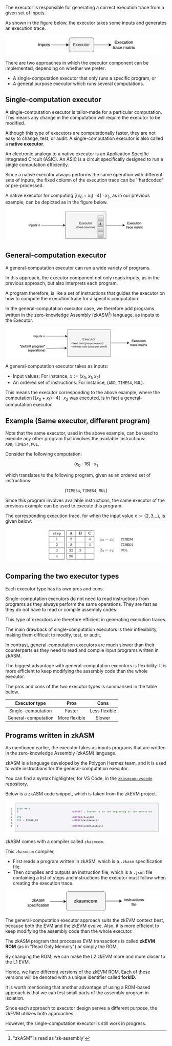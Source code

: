 The executor is responsible for generating a correct execution trace from a given set of inputs.

As shown in the figure below, the executor takes some inputs and generates an execution trace.

![Figure:_](../../../img/zkEVM/prover-executor-input-output-exec.png)

There are two approaches in which the executor component can be implemented, depending on whether we prefer:

- A single-computation executor that only runs a specific program, or 
- A general purpose executor which runs several computations.

## Single-computation executor

A single-computation executor is tailor-made for a particular computation. This means any change in the computation will require the executor to be modified.

Although this type of executors are computationally faster, they are not easy to change, test, or audit. A single-computation executor is also called a **native executor**.

An electronic analogy to a native executor is an Application Specific Integrated Circuit (ASIC). An ASIC is a circuit specifically designed to run a single computation efficiently.

Since a native executor always performs the same operation with different sets of inputs, the fixed column of the execution trace can be ''hardcoded" or pre-processed.

A native executor for computing $[(x_0 +x_1)·4]·x_2$, as in our previous example, can be depicted as in the figure below.

![Figure: ](../../../img/zkEVM/prover-input-executor-fixed-column.png)

## General-computation executor

A general-computation executor can run a wide variety of programs.

In this approach, the executor component not only reads inputs, as in the previous approach, but also interprets each program.

A program therefore, is like a set of instructions that guides the executor on how to compute the execution trace for a specific computation.

In the general-computation executor case, we therefore add programs written in the zero-knowledge Assembly (zkASM[^1]) language, as inputs to the Executor.

![Figure: ](../../../img/zkEVM/prover-executor-gen-computation.png)

A general-computation executor takes as inputs:

- Input values: For instance, $x := (x_0, x_1, x_2)$ 
- An ordered set of instructions: For instance, $\big( \texttt{ADD},\ \texttt{TIMES4},\ \texttt{MUL} \big)$.

This means the executor corresponding to the above example, where the computation $[(x_0 + x_1) · 4] · x_2$ was executed, is in fact a general-computation executor.

## Example (Same executor, different program)

Note that the same executor, used in the above example, can be used to execute any other program that involves the available instructions: $\texttt{ADD},\ \texttt{TIMES4},\ \texttt{MUL}$​.

Consider the following computation:

$$
(x_0 \cdot 16)·x_1
$$

which translates to the following program, given as an ordered set of instructions:

$$
\big( \texttt{TIMES4},\ \texttt{TIMES4},\ \texttt{MUL} \big)
$$

Since this program involves available instructions, the same executor of the previous example can be used to execute this program.

The corresponding execution trace, for when the input value $x := (2,3,\_)$, is given below:

![Figure:_](../../../img/zkEVM/prover-trace-times4-times4-mul.png)

## Comparing the two executor types

Each executor type has its own pros and cons.

Single-computation executors do not need to read instructions from programs as they always perform the same operations. They are fast as they do not have to read or compile assembly codes.

This type of executors are therefore efficient in generating execution traces.

The main drawback of single-computation executors is their inflexibility, making them difficult to modify, test, or audit.

In contrast, general-computation executors are much slower than their counterparts as they need to read and compile input programs written in zkASM.

The biggest advantage with general-computation executors is flexibility. It is more efficient to keep modifying the assembly code than the whole executor.

The pros and cons of the two executor types is summarised in the table below.

|    Executor type    |     Pros      |     Cons      |
| :-----------------: | :-----------: | :-----------: |
| Single-computation  |    Faster     | Less flexible |
| General-computation | More flexible |    Slower     |

## Programs written in zkASM

As mentioned earlier, the executor takes as inputs programs that are written in the zero-knowledge Assembly (zkASM) language.

zkASM is a language developed by the Polygon Hermez team, and it is used to write instructions for the general-computation executor.

You can find a syntax highlighter, for VS Code, in the [$\texttt{zkasmcom-vscode}$](https://github.com/0xPolygonHermez/zkasmcom-vscode) repository.

Below is a zkASM code snippet, which is taken from the zkEVM project.

![Figure: zkASM Language](../../../img/zkEVM/prover-zkasm-example-01.png)

zkASM comes with a compiler called $\texttt{zkasmcom}$. 

This $\texttt{zkasmcom}$ compiler,

- First reads a program written in zkASM, which is a `.zkasm` specification file.
- Then compiles and outputs an instruction file, which is a `.json` file containing a list of steps and instructions the executor must follow when creating the execution trace.

![Figure: zkASM Compiler](../../../img/zkEVM/prover-zkasm-compiler-to-instructions.png) 

The general-computation executor approach suits the zkEVM context best, because both the EVM and the zkEVM evolve. Also, it is more efficient to keep modifying the assembly code than the whole executor. 

The zkASM program that processes EVM transactions is called **zkEVM ROM** (as in "Read Only Memory") or simply the ROM. 

By changing the ROM, we can make the L2 zkEVM more and more closer to the L1 EVM. 

Hence, we have different versions of the zkEVM ROM. Each of these versions will be denoted with a unique identifier called **forkID**. 

It is worth mentioning that another advantage of using a ROM-based approach is that we can test small parts of the assembly program in isolation. 

Since each approach to executor design serves a different purpose, the zkEVM utilizes both approaches. 

However, the single-computation executor is still work in progress.


[^1]: "zkASM" is read as 'zk-assembly'

